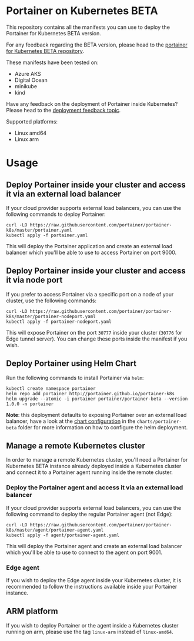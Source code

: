 # Portainer on Kubernetes BETA

This repository contains all the manifests you can use to deploy the Portainer for Kubernetes BETA version.

For any feedback regarding the BETA version, please head to the [portainer for Kubernetes BETA repository](https://github.com/portainer/kubernetes-beta).

These manifests have been tested on:

* Azure AKS
* Digital Ocean
* minikube
* kind

Have any feedback on the deployment of Portainer inside Kubernetes? Please head to the [deployment feedback topic](https://github.com/portainer/kubernetes-beta/issues/1).

Supported platforms:

* Linux amd64
* Linux arm

# Usage

## Deploy Portainer inside your cluster and access it via an external load balancer

If your cloud provider supports external load balancers, you can use the following commands to deploy Portainer:

```
curl -LO https://raw.githubusercontent.com/portainer/portainer-k8s/master/portainer.yaml
kubectl apply -f portainer.yaml
```

This will deploy the Portainer application and create an external load balancer which you'll be able to use to access Portainer on port 9000.

## Deploy Portainer inside your cluster and access it via node port

If you prefer to access Portainer via a specific port on a node of your cluster, use the following commands:

```
curl -LO https://raw.githubusercontent.com/portainer/portainer-k8s/master/portainer-nodeport.yaml
kubectl apply -f portainer-nodeport.yaml
```

This will expose Portainer on the port `30777` inside your cluster (`30776` for Edge tunnel server). You can change these ports inside the manifest if you wish.

## Deploy Portainer using Helm Chart

Run the following commands to install Portainer via `helm`:

```
kubectl create namespace portainer
helm repo add portainer http://portainer.github.io/portainer-k8s
helm upgrade --atomic -i portainer portainer/portainer-beta --version 1.0.0 -n portainer
```

**Note**: this deployment defaults to exposing Portainer over an external load balancer, have a look at the [chart configuration](charts/portainer-beta/README.md) in the `charts/portainer-beta` folder for more information on how to configure the helm deployment.

## Manage a remote Kubernetes cluster

In order to manage a remote Kubernetes cluster, you'll need a Portainer for Kubernetes BETA instance already deployed inside a Kubernetes cluster and connect it to a Portainer agent running inside the remote cluster.

### Deploy the Portainer agent and access it via an external load balancer

If your cloud provider supports external load balancers, you can use the following command to deploy the regular Portainer agent (not Edge):

```
curl -LO https://raw.githubusercontent.com/portainer/portainer-k8s/master/agent/portainer-agent.yaml
kubectl apply -f agent/portainer-agent.yaml
```

This will deploy the Portainer agent and create an external load balancer which you'll be able to use to connect to the agent on port 9001.

### Edge agent

If you wish to deploy the Edge agent inside your Kubernetes cluster, it is recommended to follow the instructions available inside your Portainer instance.

## ARM platform

If you wish to deploy Portainer or the agent inside a Kubernetes cluster running on arm, please use the tag `linux-arm` instead of `linux-amd64`.

